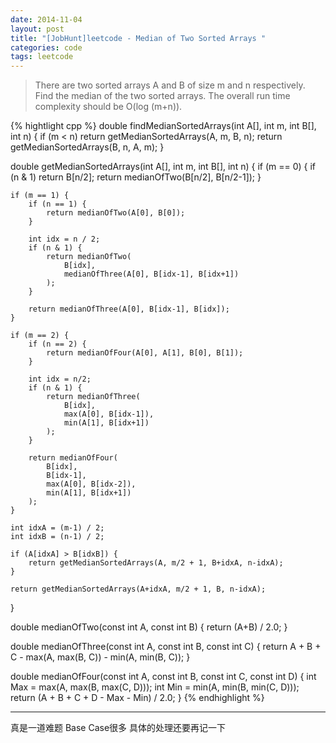 ```yaml
---
date: 2014-11-04
layout: post
title: "[JobHunt]leetcode - Median of Two Sorted Arrays "
categories: code
tags: leetcode
---
```


>There are two sorted arrays A and B of size m and n respectively. Find the median of the two sorted arrays. The overall run time complexity should be O(log (m+n)).

{% hightlight cpp %}
double findMedianSortedArrays(int A[], int m, int B[], int n) {
    if (m < n)
        return getMedianSortedArrays(A, m, B, n);
    return getMedianSortedArrays(B, n, A, m);
}

double getMedianSortedArrays(int A[], int m, int B[], int n) {
    if (m == 0) {
        if (n & 1)
            return B[n/2];
        return medianOfTwo(B[n/2], B[n/2-1]);
    }

    if (m == 1) {
        if (n == 1) {
            return medianOfTwo(A[0], B[0]);
        }

        int idx = n / 2;
        if (n & 1) {
            return medianOfTwo(
                B[idx],
                medianOfThree(A[0], B[idx-1], B[idx+1])
            );
        }

        return medianOfThree(A[0], B[idx-1], B[idx]);
    }

    if (m == 2) {
        if (n == 2) {
            return medianOfFour(A[0], A[1], B[0], B[1]);
        }

        int idx = n/2;
        if (n & 1) {
            return medianOfThree(
                B[idx],
                max(A[0], B[idx-1]),
                min(A[1], B[idx+1])
            );
        }

        return medianOfFour(
            B[idx],
            B[idx-1],
            max(A[0], B[idx-2]),
            min(A[1], B[idx+1])
        );
    }

    int idxA = (m-1) / 2;
    int idxB = (n-1) / 2;

    if (A[idxA] > B[idxB]) {
        return getMedianSortedArrays(A, m/2 + 1, B+idxA, n-idxA);
    }

    return getMedianSortedArrays(A+idxA, m/2 + 1, B, n-idxA);

}

double medianOfTwo(const int A, const int B) {
    return (A+B) / 2.0;
}

double medianOfThree(const int A, const int B, const int C) {
    return A + B + C - max(A, max(B, C)) - min(A, min(B, C));
}

double medianOfFour(const int A, const int B, const int C, const int D) {
    int Max = max(A, max(B, max(C, D)));
    int Min = min(A, min(B, min(C, D)));
    return (A + B + C + D - Max - Min) / 2.0;
}
{% endhighlight %}

---

真是一道难题 Base Case很多 具体的处理还要再记一下